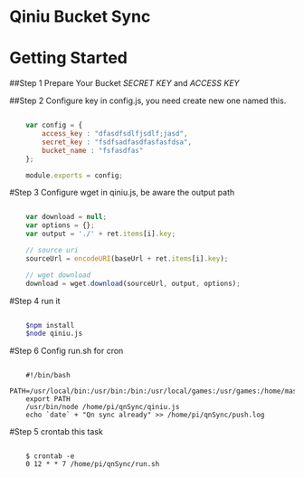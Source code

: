 # Qiniu Bucket Sync

Getting Started
===============
##Step 1 Prepare Your Bucket *SECRET KEY* and *ACCESS KEY*

##Step 2 Configure key in config.js, you need create new one named this.

```js

    var config = {
        access_key : "dfasdfsdlfjsdlf;jasd",
        secret_key : "fsdfsadfasdfasfasfdsa",
        bucket_name : "fsfasdfas"
    };

    module.exports = config;

```

#Step 3 Configure wget in qiniu.js, be aware the output path

```js

    var download = null;
    var options = {};
    var output = './' + ret.items[i].key;

    // source uri
    sourceUrl = encodeURI(baseUrl + ret.items[i].key);

    // wget download
    download = wget.download(sourceUrl, output, options);

```

#Step 4 run it

```bash

    $npm install
    $node qiniu.js

```

#Step 6 Config run.sh for cron

```shell

    #!/bin/bash
    PATH=/usr/local/bin:/usr/bin:/bin:/usr/local/games:/usr/games:/home/master/Scripts
    export PATH
    /usr/bin/node /home/pi/qnSync/qiniu.js
    echo `date` + "Qn sync already" >> /home/pi/qnSync/push.log

```

#Step 5 crontab this task

```shell

    $ crontab -e
    0 12 * * 7 /home/pi/qnSync/run.sh

```
